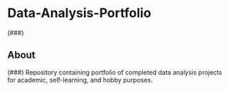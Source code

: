 # Data-Analysis-Portfolio
(###)
## About
(###)
Repository containing portfolio of completed data analysis projects for academic, self-learning, and hobby purposes. 
